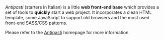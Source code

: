 *Antipasti* (starters in Italian) is a little **web front-end base** which provides a set of tools to **quickly** start a web project.
It incorporates a clean HTML template, some JavaScript to support old browsers and the most used front-end SASS/CSS patterns.

Please refer to the [Antipasti](http://static.eu.thef.net/thef-antipasti/) homepage for more information.